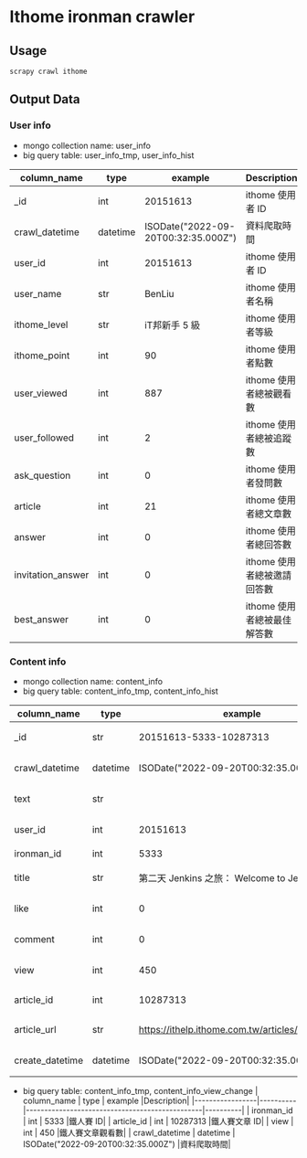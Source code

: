 # Ithome ironman crawler


## Usage
```
scrapy crawl ithome
```

## Output Data

### User info
- mongo collection name: user_info
- big query table: user_info_tmp, user_info_hist

| column_name       | type | example       | Description|
|-------------------|------|---------------|---------------|
| _id               | int  | 20151613      |ithome 使用者 ID|
| crawl_datetime    | datetime | ISODate("2022-09-20T00:32:35.000Z") |資料爬取時間|
| user_id           | int  | 20151613      |ithome 使用者 ID|
| user_name         | str  | BenLiu        |ithome 使用者名稱|
| ithome_level      | str  | iT邦新手 5 級 |ithome 使用者等級|
| ithome_point      | int  | 90            |ithome 使用者點數|
| user_viewed       | int  | 887           |ithome 使用者總被觀看數|
| user_followed     | int  | 2             |ithome 使用者總被追蹤數|
| ask_question      | int  | 0             |ithome 使用者發問數|
| article           | int  | 21            |ithome 使用者總文章數|
| answer            | int  | 0             |ithome 使用者總回答數|
| invitation_answer | int  | 0             |ithome 使用者總被邀請回答數|
| best_answer       | int  | 0             |ithome 使用者總被最佳解答數|


### Content info
- mongo collection name: content_info
- big query table: content_info_tmp, content_info_hist

| column_name     | type     | example                                        |Description|
|-----------------|----------|------------------------------------------------|----------|
| _id             | str      | 20151613-5333-10287313                         |MONGO 文章索引|
| crawl_datetime  | datetime | ISODate("2022-09-20T00:32:35.000Z")            |資料爬取時間|
| text            | str      |                                                |鐵人賽文章內容|
| user_id         | int      | 20151613                                       |ithome 使用者 ID|
| ironman_id      | int      | 5333                                           |鐵人賽 ID|
| title           | str      | 第二天 Jenkins 之旅： Welcome to Jenkins!        |鐵人賽文章標題|
| like            | int      | 0                                              |鐵人賽文章按讚數|
| comment         | int      | 0                                              |鐵人賽文章留言數|
| view            | int      | 450                                            |鐵人賽文章觀看數|
| article_id      | int      | 10287313                                       |鐵人賽文章 ID|
| article_url     | str      | https://ithelp.ithome.com.tw/articles/10287313 |鐵人賽文章網址|
| create_datetime | datetime | ISODate("2022-09-20T00:32:35.000Z")            |鐵人賽文章發表時間|


- big query table: content_info_tmp, content_info_view_change
| column_name     | type     | example                                        |Description|
|-----------------|----------|------------------------------------------------|----------|
| ironman_id      | int      | 5333                                           |鐵人賽 ID|
| article_id      | int      | 10287313                                       |鐵人賽文章 ID|
| view            | int      | 450                                            |鐵人賽文章觀看數|
| crawl_datetime  | datetime | ISODate("2022-09-20T00:32:35.000Z")            |資料爬取時間|